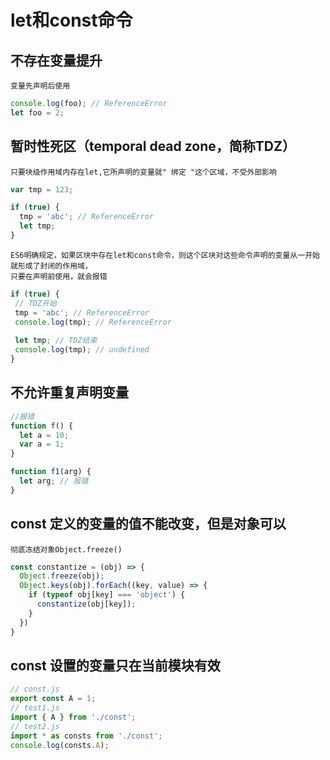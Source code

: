 # let和const命令

## 不存在变量提升
    变量先声明后使用
```js
console.log(foo); // ReferenceError
let foo = 2;
```

## 暂时性死区（temporal dead zone，简称TDZ）
    只要块级作用域内存在let,它所声明的变量就" 绑定 "这个区域，不受外部影响
```js
var tmp = 123;

if (true) {
  tmp = 'abc'; // ReferenceError
  let tmp;
}
```    

    ES6明确规定，如果区块中存在let和const命令，则这个区块对这些命令声明的变量从一开始就形成了封闭的作用域，
    只要在声明前使用，就会报错
    
 ```js
if (true) {
  // TDZ开始
  tmp = 'abc'; // ReferenceError
  console.log(tmp); // ReferenceError
  
  let tmp; // TDZ结束
  console.log(tmp); // undefined
}
```   

## 不允许重复声明变量

```js
//报错
function f() {
  let a = 10;
  var a = 1;
}

function f1(arg) {
  let arg; // 报错
}
```

## const 定义的变量的值不能改变，但是对象可以
    彻底冻结对象Object.freeze()

```js
const constantize = (obj) => {
  Object.freeze(obj);
  Object.keys(obj).forEach((key, value) => {
    if (typeof obj[key] === 'object') {
      constantize(obj[key]);
    }
  })
}
```    
 
## const 设置的变量只在当前模块有效
```js
// const.js
export const A = 1;
// test1.js
import { A } from './const';
// test2.js
import * as consts from './const';
console.log(consts.A);
```   



